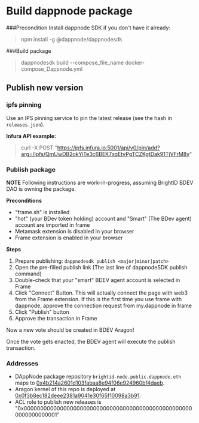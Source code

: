 # Build dappnode package
###Precondition
Install dappnode SDK if you don't have it already:
> npm install -g @dappnode/dappnodesdk

###Build package
> dappnodesdk build --compose_file_name docker-compose_Dappnode.yml

## Publish new version
 
### ipfs pinning
Use an IPS pinning service to pin the latest release (see the hash in `releases.json`).

**Infura API example:**
> curl -X POST "https://ipfs.infura.io:5001/api/v0/pin/add?arg=/ipfs/QmUwDB2okYiTe3c6BEK7xqEtyPgTCZKgtDak91TjVFrM8y"

### Publish package
**NOTE** Following instructions are work-in-progress, assuming BrightID BDEV DAO is owning the package. 

**Preconditions**
- "frame.sh" is installed
- "hot" (your BDev token holding) account and "Smart" (The BDev agent) account are imported in frame
- Metamask extension is disabled in your browser
- Frame extension is enabled in your browser

**Steps**
1. Prepare publishing: `dappnodesdk publish <major|minor|patch>`
1. Open the pre-filled publish link (The last line of dappnodeSDK publish command)
1. Double-check that your "smart" BDEV agent account is selected in Frame
1. Click "Connect" Button. This will actually connect the page with web3 from the Frame extension.
   If this is the first time you use frame with dappnode, approve the connection request from my.dappnode in frame
1. Click "Publish" button 
1. Approve the transaction in Frame
   
Now a new vote should be created in BDEV Aragon! 

Once the vote gets enacted, the BDEV agent will execute the publish transaction.

### Addresses
- DAppNode package repository
`brightid-node.public.dappnode.eth` maps to [0x4b214a2601d103fabaa8e94f06e924960bf4daeb](https://etherscan.io/address/0x4b214a2601d103fabaa8e94f06e924960bf4daeb).
- Aragon kernel of this repo is deployed at [0x0f3b8ec182deee2381a9041e30f65f10098a3b91](https://etherscan.io/address/0x0f3b8ec182deee2381a9041e30f65f10098a3b91).
- ACL role to publish new releases is "0x0000000000000000000000000000000000000000000000000000000000000001"
